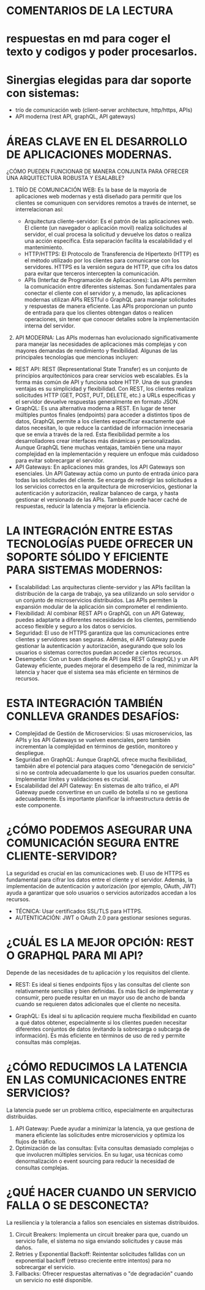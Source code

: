 
# COMENTARIOS DE LA LECTURA

# respuestas en md para coger el texto y codigos y poder procesarlos.

# Sinergias elegidas para dar soporte con sistemas:

- trío de comunicación web (client-server architecture, http/https, APIs)
- API moderna (rest API, graphQL, API gateways)
  
# ÁREAS CLAVE EN EL DESARROLLO DE APLICACIONES MODERNAS.

¿CÓMO PUEDEN FUNCIONAR DE MANERA CONJUNTA PARA OFRECER UNA ARQUITECTURA ROBUSTA Y ESALABLE?

1. TRÍO DE COMUNICACIÓN WEB: Es la base de la mayoría de aplicaciones web modernas y está diseñado para permitir que los clientes se comuniquen con servidores remotos a través de internet, se interrelacionan así:
   - Arquitectura cliente-servidor: Es el patrón de las aplicaciones web. El cliente (un navegador o aplicación movil) realiza solicitudes al servidor, el cual procesa la solicitud y devuelve los datos o realiza una acción específica. Esta separación facilita la escalabilidad y el mantenimiento.
   - HTTP/HTTPS: El Protocolo de Transferencia de Hipertexto (HTTP) es el método utilizado por los clientes para comunicarse con los servidores. HTTPS es la versión segura de HTTP, que cifra los datos para evitar que terceros intercepten la comunicación.
   - APIs (Interfaz de Programación de Aplicaciones): Las APIs permiten la comunicación entre diferentes sistemas. Son fundamentales para conectar el cliente con el servidor y, a menudo, las aplicaciones modernas utilizan APIs RESTful o GraphQL para manejar solicitudes y respuestas de manera eficiente. Las APIs proporcionan un punto de entrada para que los clientes obtengan datos o realicen operaciones, sin tener que conocer detalles sobre la implementación interna del servidor.

2. API MODERNA: Las APIs modernas han evolucionado significativamente para manejar las necesidades de aplicaciones más complejas y con mayores demandas de rendimiento y flexibilidad. Algunas de las principales tecnologías que mencionas incluyen:

- REST API: REST (Representational State Transfer) es un conjunto de principios arquitectónicos para crear servicios web escalables. Es la forma más común de API y funciona sobre HTTP. Una de sus grandes ventajas es su simplicidad y flexibilidad. Con REST, los clientes realizan solicitudes HTTP (GET, POST, PUT, DELETE, etc.) a URLs específicas y el servidor devuelve respuestas generalmente en formato JSON.
- GraphQL: Es una alternativa moderna a REST. En lugar de tener múltiples puntos finales (endpoints) para acceder a distintos tipos de datos, GraphQL permite a los clientes especificar exactamente qué datos necesitan, lo que reduce la cantidad de información innecesaria que se envía a través de la red. Esta flexibilidad permite a los desarrolladores crear interfaces más dinámicas y personalizadas. Aunque GraphQL tiene muchas ventajas, también tiene una mayor complejidad en la implementación y requiere un enfoque más cuidadoso para evitar sobrecargar el servidor.
- API Gateways: En aplicaciones más grandes, los API Gateways son esenciales. Un API Gateway actúa como un punto de entrada único para todas las solicitudes del cliente. Se encarga de redirigir las solicitudes a los servicios correctos en la arquitectura de microservicios, gestionar la autenticación y autorización, realizar balanceo de carga, y hasta gestionar el versionado de las APIs. También puede hacer caché de respuestas, reducir la latencia y mejorar la eficiencia.

# LA INTEGRACIÓN ENTRE ESTAS TECNOLOGÍAS PUEDE OFRECER UN SOPORTE SÓLIDO Y EFICIENTE PARA SISTEMAS MODERNOS:

- Escalabilidad: Las arquitecturas cliente-servidor y las APIs facilitan la distribución de la carga de trabajo, ya sea utilizando un solo servidor o un conjunto de microservicios distribuidos. Las APIs permiten la expansión modular de la aplicación sin comprometer el rendimiento.
- Flexibilidad: Al combinar REST API o GraphQL con un API Gateway, puedes adaptarte a diferentes necesidades de los clientes, permitiendo acceso flexible y seguro a los datos o servicios.
- Seguridad: El uso de HTTPS garantiza que las comunicaciones entre clientes y servidores sean seguras. Además, el API Gateway puede gestionar la autenticación y autorización, asegurando que solo los usuarios o sistemas correctos puedan acceder a ciertos recursos.
- Desempeño: Con un buen diseño de API (sea REST o GraphQL) y un API Gateway eficiente, puedes mejorar el desempeño de la red, minimizar la latencia y hacer que el sistema sea más eficiente en términos de recursos.

# ESTA INTEGRACIÓN TAMBIÉN CONLLEVA GRANDES DESAFÍOS:

- Complejidad de Gestión de Microservicios: Si usas microservicios, las APIs y los API Gateways se vuelven esenciales, pero también incrementan la complejidad en términos de gestión, monitoreo y despliegue.
- Seguridad en GraphQL: Aunque GraphQL ofrece mucha flexibilidad, también abre el potencial para ataques como "denegación de servicio" si no se controla adecuadamente lo que los usuarios pueden consultar. Implementar límites y validaciones es crucial.
- Escalabilidad del API Gateway: En sistemas de alto tráfico, el API Gateway puede convertirse en un cuello de botella si no se gestiona adecuadamente. Es importante planificar la infraestructura detrás de este componente.

# ¿CÓMO PODEMOS ASEGURAR UNA COMUNICACIÓN SEGURA ENTRE CLIENTE-SERVIDOR?

La seguridad es crucial en las comunicaciones web. El uso de HTTPS es
fundamental para cifrar los datos entre el cliente y el servidor. Además, la implementación de autenticación y autorización (por ejemplo, OAuth, JWT) ayuda a garantizar que solo usuarios o servicios autorizados accedan a los recursos.

- TÉCNICA: Usar certificados SSL/TLS para HTTPS.
- AUTENTICACIÓN: JWT o OAuth 2.0 para gestionar sesiones seguras. 


# ¿CUÁL ES LA MEJOR OPCIÓN: REST O GRAPHQL PARA MI API?

Depende de las necesidades de tu aplicación y los requisitos del cliente.

- REST: Es ideal si tienes endpoints fijos y las consultas del cliente son relativamente sencillas y bien definidas. Es más fácil de implementar y consumir, pero puede resultar en un mayor uso de ancho de banda cuando se requieren datos adicionales que el cliente no necesita.

- GraphQL: Es ideal si tu aplicación requiere mucha flexibilidad en cuanto a qué datos obtener, especialmente si los clientes pueden necesitar diferentes conjuntos de datos (evitando la sobrecarga o subcarga de información). Es más eficiente en términos de uso de red y permite consultas más complejas.

# ¿CÓMO REDUCIMOS LA LATENCIA EN LAS COMUNICACIONES ENTRE SERVICIOS?

La latencia puede ser un problema crítico, especialmente en arquitecturas distribuidas.

1. API Gateway: Puede ayudar a minimizar la latencia, ya que gestiona de manera eficiente las solicitudes entre microservicios y optimiza los flujos de tráfico. 
2. Optimización de las consultas: Evita consultas demasiado complejas o que involucren múltiples servicios. En su lugar, usa técnicas como denormalización o event sourcing para reducir la necesidad de consultas complejas.

# ¿QUÉ HACER CUANDO UN SERVICIO FALLA O SE DESCONECTA?

La resiliencia y la tolerancia a fallos son esenciales en sistemas distribuidos.

1. Circuit Breakers: Implementa un circuit breaker para que, cuando un servicio falle, el sistema no siga enviando solicitudes y cause más daños.
2. Retries y Exponential Backoff: Reintentar solicitudes fallidas con un exponential backoff (retraso creciente entre intentos) para no sobrecargar el servicio.
3. Fallbacks: Ofrecer respuestas alternativas o "de degradación" cuando un servicio no esté disponible.